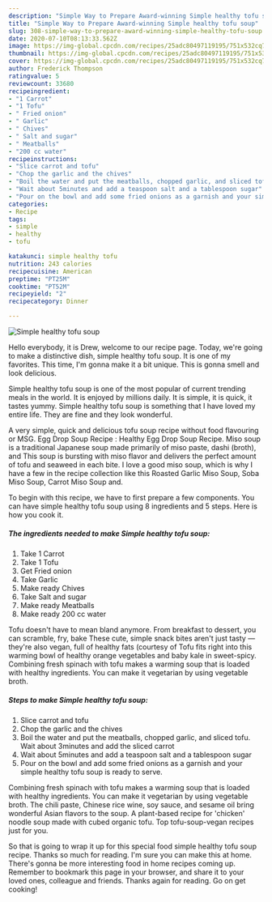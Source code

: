 ```yaml
---
description: "Simple Way to Prepare Award-winning Simple healthy tofu soup"
title: "Simple Way to Prepare Award-winning Simple healthy tofu soup"
slug: 308-simple-way-to-prepare-award-winning-simple-healthy-tofu-soup
date: 2020-07-10T08:13:33.562Z
image: https://img-global.cpcdn.com/recipes/25adc80497119195/751x532cq70/simple-healthy-tofu-soup-recipe-main-photo.jpg
thumbnail: https://img-global.cpcdn.com/recipes/25adc80497119195/751x532cq70/simple-healthy-tofu-soup-recipe-main-photo.jpg
cover: https://img-global.cpcdn.com/recipes/25adc80497119195/751x532cq70/simple-healthy-tofu-soup-recipe-main-photo.jpg
author: Frederick Thompson
ratingvalue: 5
reviewcount: 33680
recipeingredient:
- "1 Carrot"
- "1 Tofu"
- " Fried onion"
- " Garlic"
- " Chives"
- " Salt and sugar"
- " Meatballs"
- "200 cc water"
recipeinstructions:
- "Slice carrot and tofu"
- "Chop the garlic and the chives"
- "Boil the water and put the meatballs, chopped garlic, and sliced tofu. Wait about 3minutes and add the sliced carrot"
- "Wait about 5minutes and add a teaspoon salt and a tablespoon sugar"
- "Pour on the bowl and add some fried onions as a garnish and your simple healthy tofu soup is ready to serve."
categories:
- Recipe
tags:
- simple
- healthy
- tofu

katakunci: simple healthy tofu 
nutrition: 243 calories
recipecuisine: American
preptime: "PT25M"
cooktime: "PT52M"
recipeyield: "2"
recipecategory: Dinner

---
```



![Simple healthy tofu soup](https://img-global.cpcdn.com/recipes/25adc80497119195/751x532cq70/simple-healthy-tofu-soup-recipe-main-photo.jpg)

Hello everybody, it is Drew, welcome to our recipe page. Today, we're going to make a distinctive dish, simple healthy tofu soup. It is one of my favorites. This time, I'm gonna make it a bit unique. This is gonna smell and look delicious.

Simple healthy tofu soup is one of the most popular of current trending meals in the world. It is enjoyed by millions daily. It is simple, it is quick, it tastes yummy. Simple healthy tofu soup is something that I have loved my entire life. They are fine and they look wonderful.

A very simple, quick and delicious tofu soup recipe without food flavouring or MSG. Egg Drop Soup Recipe : Healthy Egg Drop Soup Recipe. Miso soup is a traditional Japanese soup made primarily of miso paste, dashi (broth), and This soup is bursting with miso flavor and delivers the perfect amount of tofu and seaweed in each bite. I love a good miso soup, which is why I have a few in the recipe collection like this Roasted Garlic Miso Soup, Soba Miso Soup, Carrot Miso Soup and.


To begin with this recipe, we have to first prepare a few components. You can have simple healthy tofu soup using 8 ingredients and 5 steps. Here is how you cook it.

<!--inarticleads1-->

##### The ingredients needed to make Simple healthy tofu soup:

1. Take 1 Carrot
1. Take 1 Tofu
1. Get  Fried onion
1. Take  Garlic
1. Make ready  Chives
1. Take  Salt and sugar
1. Make ready  Meatballs
1. Make ready 200 cc water


Tofu doesn&#39;t have to mean bland anymore. From breakfast to dessert, you can scramble, fry, bake These cute, simple snack bites aren&#39;t just tasty — they&#39;re also vegan, full of healthy fats (courtesy of Tofu fits right into this warming bowl of healthy orange vegetables and baby kale in sweet-spicy. Combining fresh spinach with tofu makes a warming soup that is loaded with healthy ingredients. You can make it vegetarian by using vegetable broth. 

<!--inarticleads2-->

##### Steps to make Simple healthy tofu soup:

1. Slice carrot and tofu
1. Chop the garlic and the chives
1. Boil the water and put the meatballs, chopped garlic, and sliced tofu. Wait about 3minutes and add the sliced carrot
1. Wait about 5minutes and add a teaspoon salt and a tablespoon sugar
1. Pour on the bowl and add some fried onions as a garnish and your simple healthy tofu soup is ready to serve.


Combining fresh spinach with tofu makes a warming soup that is loaded with healthy ingredients. You can make it vegetarian by using vegetable broth. The chili paste, Chinese rice wine, soy sauce, and sesame oil bring wonderful Asian flavors to the soup. A plant-based recipe for &#39;chicken&#39; noodle soup made with cubed organic tofu. Top tofu-soup-vegan recipes just for you. 

So that is going to wrap it up for this special food simple healthy tofu soup recipe. Thanks so much for reading. I'm sure you can make this at home. There's gonna be more interesting food in home recipes coming up. Remember to bookmark this page in your browser, and share it to your loved ones, colleague and friends. Thanks again for reading. Go on get cooking!
